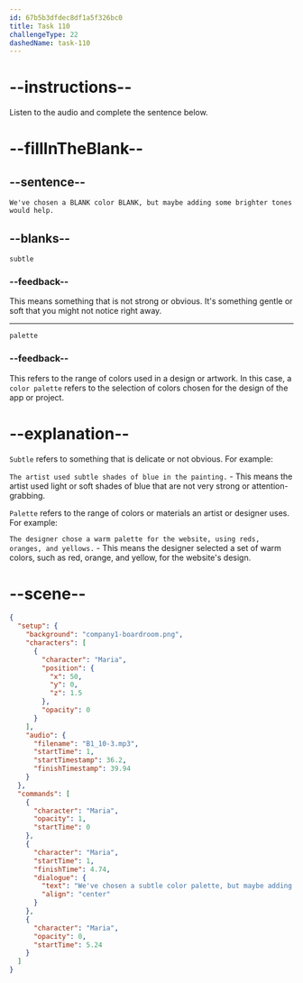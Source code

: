 ```yaml
---
id: 67b5b3dfdec8df1a5f326bc0
title: Task 110
challengeType: 22
dashedName: task-110
---
```


<!-- (audio) Maria: We've chosen a subtle color palette, but maybe adding some brighter tones would help. -->

# --instructions--

Listen to the audio and complete the sentence below.

# --fillInTheBlank--

## --sentence--

`We've chosen a BLANK color BLANK, but maybe adding some brighter tones would help.`

## --blanks--

`subtle`

### --feedback--

This means something that is not strong or obvious. It's something gentle or soft that you might not notice right away.

---

`palette`

### --feedback--

This refers to the range of colors used in a design or artwork. In this case, a `color palette` refers to the selection of colors chosen for the design of the app or project.

# --explanation--

`Subtle` refers to something that is delicate or not obvious. For example:

`The artist used subtle shades of blue in the painting.` - This means the artist used light or soft shades of blue that are not very strong or attention-grabbing.

`Palette` refers to the range of colors or materials an artist or designer uses. For example:

`The designer chose a warm palette for the website, using reds, oranges, and yellows.` - This means the designer selected a set of warm colors, such as red, orange, and yellow, for the website's design.

# --scene--

```json
{
  "setup": {
    "background": "company1-boardroom.png",
    "characters": [
      {
        "character": "Maria",
        "position": {
          "x": 50,
          "y": 0,
          "z": 1.5
        },
        "opacity": 0
      }
    ],
    "audio": {
      "filename": "B1_10-3.mp3",
      "startTime": 1,
      "startTimestamp": 36.2,
      "finishTimestamp": 39.94
    }
  },
  "commands": [
    {
      "character": "Maria",
      "opacity": 1,
      "startTime": 0
    },
    {
      "character": "Maria",
      "startTime": 1,
      "finishTime": 4.74,
      "dialogue": {
        "text": "We've chosen a subtle color palette, but maybe adding some brighter tones would help.",
        "align": "center"
      }
    },
    {
      "character": "Maria",
      "opacity": 0,
      "startTime": 5.24
    }
  ]
}
```
